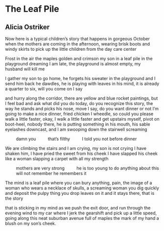 # The Leaf Pile
## Alicia Ostriker
Now here is a typical children’s story
that happens in gorgeous October
when the mothers are coming
in the afternoon, wearing brisk boots
and windy skirts to pick up
the little children from the day care center

Frost in the air
the maples golden and crimson
my son in a leaf pile in the playground dreaming
I am late, the playground is almost
empty, my husband will kill me

I gather my son to go home,
he forgets his sweater in the playground and I send him back
he dawdles, he is playing with leaves
in his mind, it is already a quarter
to six, will you come on I say

and hurry along the corridor, there are yellow and blue rocket
paintings, but I feel bad and ask what did you do today,
do you recognize this story, the way he stands and picks
his nose, move I say, do you want dinner or not
I’m going to make a nice dinner, fried chicken
I wheedle, so could you please walk a little
faster, okay, I walk a little faster and get upstairs
myself, pivot on boot-heel, nobody there,
he is putting something in his mouth, his sable eyelashes
downcast, and I am swooping down the stairwell screaming

         damn you
         that’s filthy
         I told you not before dinner

We are climbing the stairs
and I am crying, my son is not crying
I have shaken him, I have pried the sweet from his cheek
I have slapped his cheek like a woman slapping a carpet
with all my strength

         mothers are very strong
         he is too young to do anything about this
         will not remember he remembers it

The mind is a leaf pile where you can bury
anything, pain, the image of a woman
who wears a necklace of skulls, a screaming woman
you dig quickly and deposit the pulpy thing
you drop leaves on it and it stays there, that is the story

that is sticking in my mind as we push
the exit door, and run through the evening wind
to my car where I jerk the gearshift and pick
up a little speed, going along
this neat suburban avenue full of maples
the mark of my hand a blush on my son’s cheek.
